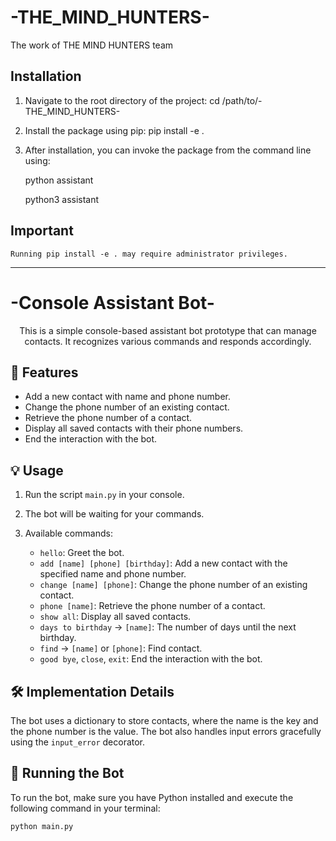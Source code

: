# -THE_MIND_HUNTERS-
The work of THE MIND HUNTERS team

## Installation

1. Navigate to the root directory of the project:
   cd /path/to/-THE_MIND_HUNTERS-

2. Install the package using pip:
    pip install -e .

3. After installation, you can invoke the package from the command line using:

    python assistant


    python3 assistant

## Important

`Running pip install -e . may require administrator privileges.`

------------------------------------------------------------------------------------------------------------------------------------------------------------------------------




# -Console Assistant Bot-

<p align="center">This is a simple console-based assistant bot prototype that can manage contacts. It recognizes various commands and responds accordingly.</p>

## 🚀 Features

- Add a new contact with name and phone number.
- Change the phone number of an existing contact.
- Retrieve the phone number of a contact.
- Display all saved contacts with their phone numbers.
- End the interaction with the bot.

## 💡 Usage

1. Run the script `main.py` in your console.
2. The bot will be waiting for your commands.
3. Available commands:

   - `hello`: Greet the bot.
   - `add [name] [phone] [birthday]`: Add a new contact with the specified name and phone number.
   - `change [name] [phone]`: Change the phone number of an existing contact.
   - `phone [name]`: Retrieve the phone number of a contact.
   - `show all`: Display all saved contacts.
   - `days to birthday` -> `[name]`: The number of days until the next birthday.
   - `find` -> `[name]` or `[phone]`: Find contact.
   - `good bye`, `close`, `exit`: End the interaction with the bot.

## 🛠️ Implementation Details

The bot uses a dictionary to store contacts, where the name is the key and the phone number is the value. The bot also handles input errors gracefully using the `input_error` decorator.

## 🏃 Running the Bot

To run the bot, make sure you have Python installed and execute the following command in your terminal:

```bash
python main.py